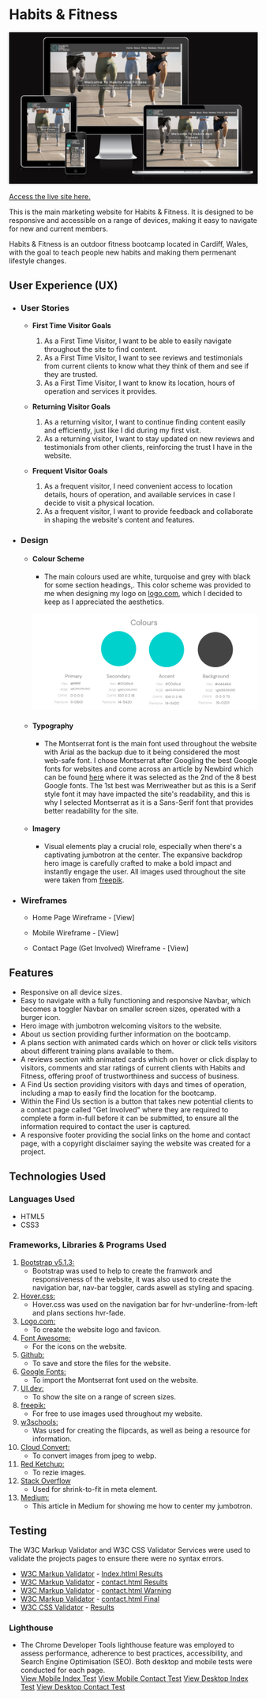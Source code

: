 # Habits & Fitness

![Website view on various screen sizes](https://github.com/donovanainsley/habits-and-fitness/blob/main/assets/testing/am-i-responsive.png)

[Access the live site here.](https://donovanainsley.github.io/habits-and-fitness/)

This is the main marketing website for Habits & Fitness. It is designed to be responsive and accessible on a range of devices,
making it easy to navigate for new and current members.

Habits & Fitness is an outdoor fitness bootcamp located in Cardiff, Wales, with the goal to teach people new habits and making them permenant lifestyle changes.

## User Experience (UX)

- ### User Stories

  - **First Time Visitor Goals**

    1.  As a First Time Visitor, I want to be able to easily navigate throughout the site to find content.
    1.  As a First Time Visitor, I want to see reviews and testimonials from current clients to know what they think of them and see if they are trusted.
    1.  As a First Time Visitor, I want to know its location, hours of operation and services it provides.

  - **Returning Visitor Goals**

    1. As a returning visitor, I want to continue finding content easily and efficiently, just like I did during my first visit.
    1. As a returning visitor, I want to stay updated on new reviews and testimonials from other clients, reinforcing the trust I have in the website.

  - **Frequent Visitor Goals**

    1. As a frequent visitor, I need convenient access to location details, hours of operation, and available services in case I decide to visit a physical location.
    1. As a frequent visitor, I want to provide feedback and collaborate in shaping the website's content and features.

- ### Design

  - #### Colour Scheme

    - The main colours used are white, turquoise and grey with black for some section headings,. This color scheme was provided to me when designing my logo on [logo.com](https://logo.com/), which I decided to keep as I appreciated the aesthetics.

    ![Color Palette](https://github.com/donovanainsley/habits-and-fitness/blob/main/assets/testing/color-palette.png)

  - #### Typography

    - The Montserrat font is the main font used throughout the website with Arial as the backup due to it being considered the most web-safe font. I chose Montserrat after Googling the best Google fonts for websites and come across an article by Newbird which can be found [here](https://newbird.com/best-google-fonts-to-use-on-your-website/) where it was selected as the 2nd of the 8 best Google fonts. The 1st best was Merriweather but as this is a Serif style font it may have impacted the site's readability, and this is why I selected Montserrat as it is a Sans-Serif font that provides better readability for the site.

  - #### Imagery

    - Visual elements play a crucial role, especially when there's a captivating jumbotron at the center. The expansive backdrop hero image is carefully crafted to make a bold impact and instantly engage the user. All images used throughout the site were taken from [freepik](https://www.freepik.com/).

* ### Wireframes

  - Home Page Wireframe - [View]

  - Mobile Wireframe - [View]

  - Contact Page (Get Involved) Wireframe - [View]

## Features

- Responsive on all device sizes.
- Easy to navigate with a fully functioning and responsive Navbar, which becomes a toggler Navbar on smaller screen sizes, operated with a burger icon.
- Hero image with jumbotron welcoming visitors to the website.
- About us section providing further information on the bootcamp.
- A plans section with animated cards which on hover or click tells visitors about different training plans available to them.
- A reviews section with animated cards which on hover or click display to visitors, comments and star ratings of current clients with Habits and Fitness, offering proof of trustworthiness and success of business.
- A Find Us section providing visitors with days and times of operation, including a map to easily find the location for the bootcamp.
- Within the Find Us section is a button that takes new potential clients to a contact page called "Get Involved" where they are required to complete a form in-full before it can be submitted, to ensure all the information required to contact the user is captured.
- A responsive footer providing the social links on the home and contact page, with a copyright disclaimer saying the website was created for a project.

## Technologies Used

### Languages Used

- HTML5
- CSS3

### Frameworks, Libraries & Programs Used

1. [Bootstrap v5.1.3:](https://getbootstrap.com/docs/5.1/getting-started/introduction/)
   - Bootstrap was used to help to create the framwork and responsiveness of the website, it was also used to create the navigation bar, nav-bar toggler, cards aswell as styling and spacing.
1. [Hover.css:](https://ianlunn.github.io/Hover/)
   - Hover.css was used on the navigation bar for hvr-underline-from-left and plans sections hvr-fade.
1. [Logo.com:](https://logo.com/)
   - To create the website logo and favicon.
1. [Font Awesome:](https://fontawesome.com/)
   - For the icons on the website.
1. [Github:](https://github.com/)
   - To save and store the files for the website.
1. [Google Fonts:](https://fonts.google.com/)
   - To import the Montserrat font used on the website.
1. [UI.dev:](https://ui.dev/amiresponsive)
   - To show the site on a range of screen sizes.
1. [freepik:](https://www.freepik.com/)
   - For free to use images used throughout my website.
1. [w3schools:](https://www.w3schools.com/)
   - Was used for creating the flipcards, as well as being a resource for information.
1. [Cloud Convert:](https://cloudconvert.com/jpeg-to-webp)
   - To convert images from jpeg to webp.
1. [Red Ketchup:](https://redketchup.io/image-resizer)
   - To rezie images.
1. [Stack Overflow](https://stackoverflow.com/)
   - Used for shrink-to-fit in meta element.
1. [Medium:](https://medium.com/front-end-weekly/absolute-centering-in-css-ea3a9d0ad72e)
   - This article in Medium for showing me how to center my jumbotron.

## Testing

The W3C Markup Validator and W3C CSS Validator Services were used to validate the projects pages to ensure there were no syntax errors.

- [W3C Markup Validator](https://jigsaw.w3.org/css-validator/#validate_by_input) - [Index.htlml Results](https://github.com/donovanainsley/habits-and-fitness/blob/main/assets/testing/index-validator-result.png)
- [W3C Markup Validator](https://jigsaw.w3.org/css-validator/#validate_by_input) - [contact.html Results](https://github.com/donovanainsley/habits-and-fitness/blob/main/assets/testing/contact-validator-result.png)
- [W3C Markup Validator](https://jigsaw.w3.org/css-validator/#validate_by_input) - [contact.html Warning](https://github.com/donovanainsley/habits-and-fitness/blob/main/assets/testing/contact-validator-warning-result.png)
- [W3C Markup Validator](https://jigsaw.w3.org/css-validator/#validate_by_input) - [contact.html Final](https://github.com/donovanainsley/habits-and-fitness/blob/main/assets/testing/contact-validator-final-result.png)
- [W3C CSS Validator](https://jigsaw.w3.org/css-validator/#validate_by_input) - [Results](https://github.com/donovanainsley/habits-and-fitness/blob/main/assets/images/testing/css-validator-result.png)

### Lighthouse

- The Chrome Developer Tools lighthouse feature was employed to assess performance, adherence to best practices, accessibility, and Search Engine Optimisation (SEO). Both desktop and mobile tests were conducted for each page.  
[View Mobile Index Test](https://github.com/donovanainsley/habits-and-fitness/blob/main/assets/testing/lighthouse-mobile-index.png) [View Mobile Contact Test](https://github.com/donovanainsley/habits-and-fitness/blob/main/assets/testing/lighthouse-mobile-contact.png) [View Desktop Index Test](https://github.com/donovanainsley/habits-and-fitness/blob/main/assets/testing/lighthouse-desktop-index.png) [View Desktop Contact Test](https://github.com/donovanainsley/habits-and-fitness/blob/main/assets/testing/lighthouse-desktop-contact.png)
